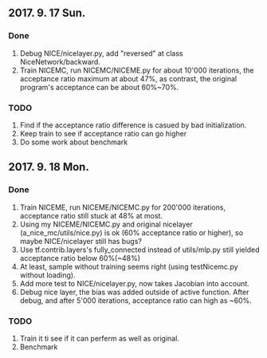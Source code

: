 ## 2017. 9. 17 Sun.

### Done 

1. Debug NICE/nicelayer.py, add "reversed" at class NiceNetwork/backward.
2. Train NICEMC, run NICEMC/NICEME.py for about 10'000 iterations, the acceptance ratio maximum at about 47%, as contrast, the original program's acceptance can be about 60%~70%.

### TODO

1. Find if the acceptance ratio difference is casued by bad initialization. 
2. Keep train to see if acceptance ratio can go higher
3. Do some work about benchmark

## 2017. 9. 18 Mon.

### Done

1. Train NICEME, run NICEME/NICEMC.py for 200'000 iterations, acceptance ratio still stuck at 48% at most.
2. Using my NICEME/NICEMC.py and original nicelayer (a_nice_mc/utils/nice.py) is ok (60% acceptance ratio or higher), so maybe NICE/nicelayer still has bugs?
3. Use tf.contrib.layers's fully_connected instead of utils/mlp.py still yielded acceptance ratio below 60%(~48%)
4. At least, sample without training seems right (using testNicemc.py without loading).
5. Add more test to NICE/nicelayer.py, now takes Jacobian into account.
6. Debug nice layer, the bias was added outside of active function. After debug, and after 5'000 iterations, acceptance ratio can high as ~60%.


### TODO

1. Train it ti see if it can perferm as well as original.
2. Benchmark